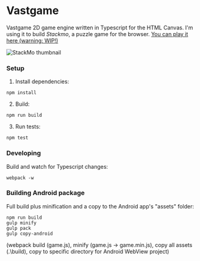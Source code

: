 # Vastgame
Vastgame 2D game engine written in Typescript for the HTML Canvas. I'm using it to build *Stackmo*, a puzzle game for the browser. [You can play it here (warning: WIP!)](http://seannormoyle.net/stackmo/view/game_min.html)

![StackMo thumbnail](https://raw.githubusercontent.com/Cynicollision/Vastgame/master/doc/images/thumbnail.png)

### Setup
1. Install dependencies:
```
npm install
```
2. Build:
```
npm run build
```
3. Run tests:
```
npm test
```

### Developing
Build and watch for Typescript changes:
```
webpack -w
```

### Building Android package
Full build plus minification and a copy to the Android app's "assets" folder:
```
npm run build
gulp minify
gulp pack
gulp copy-android
```
(webpack build (game.js), minify (game.js -> game.min.js), copy all assets (.\\build), copy to specific directory for Android WebView project)
